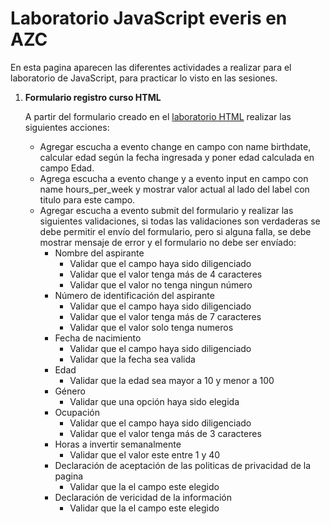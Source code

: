 <h1>Laboratorio JavaScript everis en AZC</h1>

<p>
    En esta pagina aparecen las diferentes actividades a realizar para el laboratorio de JavaScript, para practicar lo visto en las sesiones.
</p>

<ol>
    <li>
        <strong>Formulario registro curso HTML</strong>
        <br />
        <p>
            A partir del formulario creado en el <a href="formularios.md#formularioRegistroCursoHTML" target="_blank">laboratorio HTML</a> realizar las siguientes acciones:
        </p>
        <ul>
            <li>
                Agregar escucha a evento change en campo con name birthdate, calcular edad según la fecha ingresada y poner edad calculada en campo Edad.
            </li>
            <li>
                Agrega escucha a evento change y a evento input en campo con name hours_per_week y mostrar valor actual al lado del label con titulo para este campo.
            </li>
            <li>
                Agregar escucha a evento submit del formulario y realizar las siguientes validaciones, si todas las validaciones son verdaderas se debe permitir el envío del formulario, pero si alguna falla, se debe mostrar mensaje de error y el formulario no debe ser envíado:
                <ul>
                    <li>
                        Nombre del aspirante
                        <ul>
                            <li>
                                Validar que el campo haya sido diligenciado
                            </li>
                            <li>
                                Validar que el valor tenga más de 4 caracteres
                            </li>
                            <li>
                                Validar que el valor no tenga ningun número
                            </li>
                        </ul>
                    </li>
                    <li>
                        Número de identificación del aspirante
                        <ul>
                            <li>
                                Validar que el campo haya sido diligenciado
                            </li>
                            <li>
                                Validar que el valor tenga más de 7 caracteres
                            </li>
                            <li>
                                Validar que el valor solo tenga numeros
                            </li>
                        </ul>
                    </li>
                    <li>
                        Fecha de nacimiento
                        <ul>
                            <li>
                                Validar que el campo haya sido diligenciado
                            </li>
                            <li>
                                Validar que la fecha sea valida
                            </li>
                        </ul>
                    </li>
                    <li>
                        Edad
                        <ul>
                            <li>
                                Validar que la edad sea mayor a 10 y menor a 100
                            </li>
                        </ul>
                    </li>
                    <li>
                        Género
                        <ul>
                            <li>
                                Validar que una opción haya sido elegida
                            </li>
                        </ul>
                    </li>
                    <li>
                        Ocupación
                        <ul>
                            <li>                        
                                Validar que el campo haya sido diligenciado
                            </li>
                            <li>
                                Validar que el valor tenga más de 3 caracteres
                            </li>
                        </ul>
                    </li>
                    <li>
                        Horas a invertir semanalmente
                        <ul>
                            <li>
                                Validar que el valor este entre 1 y 40
                            </li>
                        </ul>
                    </li>
                    <li>
                        Declaración de aceptación de las politicas de privacidad de la pagina
                        <ul>
                            <li>
                                Validar que la el campo este elegido
                            </li>
                        </ul>
                    </li>
                    <li>
                        Declaración de vericidad de la información
                        <ul>
                            <li>
                                Validar que la el campo este elegido
                            </li>
                        </ul>
                    </li>
                </ul>
            </li>
        </ul>
    </li>
</ol>